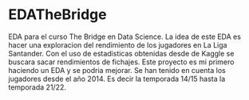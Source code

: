# EDATheBridge
EDA para el curso The Bridge en Data Science.
La idea de este EDA es hacer una exploracion del rendimiento de los jugadores en La Liga Santander. Con el uso de estadisticas obtenidas desde de Kaggle se buscara sacar rendimientos de fichajes. 
Este proyecto es mi primero haciendo un EDA y se podria mejorar.
Se han tenido en cuenta los jugadores desde el año 2014. Es decir la temporada 14/15 hasta la temporada 21/22. 
